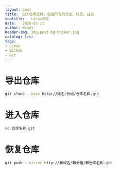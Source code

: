 ```yaml
---
layout: post
title:  Git仓库迁移，包括所有的分支、标签、日志
subtitle:   Linux相关
date:   2020-05-11
author: Winds
header-img: img/post-bg-hacker.jpg
catalog: true
tags:
- Linux
- Github
- Git
---
```


# 导出仓库

```cmd
git clone --bare http://域名/分组/仓库名称.git
```

# 进入仓库

```cmd
cd 仓库名称.git
```

# 恢复仓库

```cmd
git push --mirror http://新域名/新分组/新仓库名称.git